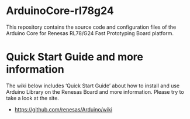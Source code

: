# ArduinoCore-rl78g24

This repository contains the source code and configuration files of the Arduino Core for Renesas RL78/G24 Fast Prototyping Board platform.

# Quick Start Guide and more information

The wiki below includes ‘Quick Start Guide’ about how to install and use Arduino Library on the Renesas Board and more information.  Please try to take a look at the site.

  * https://github.com/renesas/Arduino/wiki